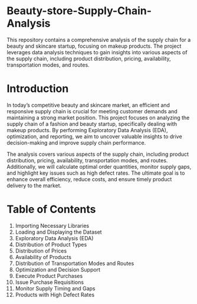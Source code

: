 # Beauty-store-Supply-Chain-Analysis
 This repository contains a comprehensive analysis of the supply chain for a beauty and skincare startup, focusing on makeup products. The project leverages data analysis techniques to gain insights into various aspects of the supply chain, including product distribution, pricing, availability, transportation modes, and routes.

# Introduction
In today’s competitive beauty and skincare market, an efficient and responsive supply chain is crucial for meeting customer demands and maintaining a strong market position. This project focuses on analyzing the supply chain of a fashion and beauty startup, specifically dealing with makeup products. By performing Exploratory Data Analysis (EDA), optimization, and reporting, we aim to uncover valuable insights to drive decision-making and improve supply chain performance.

The analysis covers various aspects of the supply chain, including product distribution, pricing, availability, transportation modes, and routes. Additionally, we will calculate optimal order quantities, monitor supply gaps, and highlight key issues such as high defect rates. The ultimate goal is to enhance overall efficiency, reduce costs, and ensure timely product delivery to the market.

# Table of Contents
1. Importing Necessary Libraries
2. Loading and Displaying the Dataset
3. Exploratory Data Analysis (EDA)
4. Distribution of Product Types
5. Distribution of Prices
6. Availability of Products
7. Distribution of Transportation Modes and Routes
8. Optimization and Decision Support
9. Execute Product Purchases
10. Issue Purchase Requisitions
11. Monitor Supply Timing and Gaps
12. Products with High Defect Rates
    
